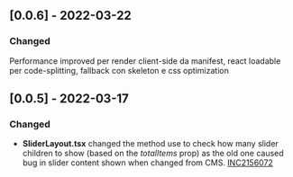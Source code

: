 ## [0.0.6] - 2022-03-22

### Changed 
Performance improved per render client-side da manifest, react loadable per code-splitting, fallback con skeleton e css optimization
## [0.0.5] - 2022-03-17

### Changed

- **SliderLayout.tsx** changed the method use to check how many slider children to show (based on the *totalItems* prop) as the old one caused bug in slider content shown when changed from CMS. [INC2156072](https://whirlpool.service-now.com/nav_to.do?uri=incident.do?sys_id=eaa258591b1acdd44e7dedf1b24bcbc0%26sysparm_view=RPTa6ccc9921bff3818cdf96397624bcba8)
